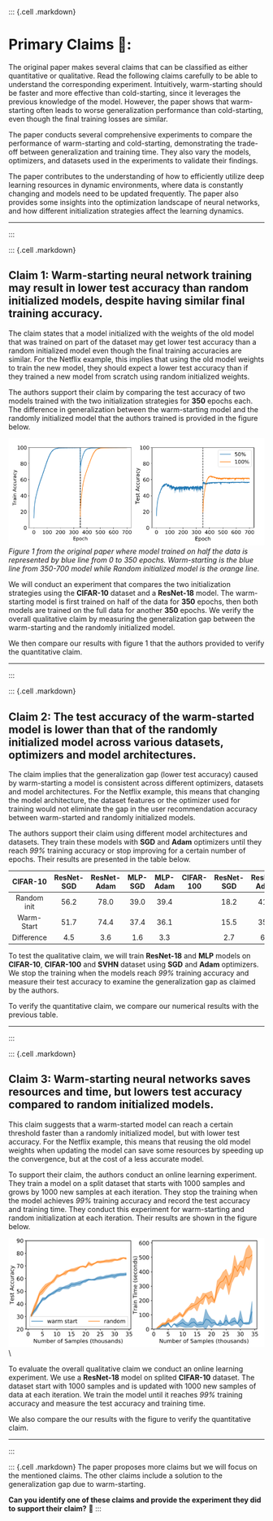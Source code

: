 ::: {.cell .markdown}
# Primary Claims 📝:

The original paper makes several claims that can be classified as either quantitative or qualitative. Read the following claims carefully to be able to understand the corresponding experiment. Intuitively, warm-starting should be faster and more effective than cold-starting, since it leverages the previous knowledge of the model. However, the paper shows that warm-starting often leads to worse generalization performance than cold-starting, even though the final training losses are similar.

The paper conducts several comprehensive experiments to compare the performance of warm-starting and cold-starting, demonstrating the trade-off between generalization and training time. They also vary the models, optimizers, and datasets used in the experiments to validate their findings.

The paper contributes to the understanding of how to efficiently utilize deep learning resources in dynamic environments, where data is constantly changing and models need to be updated frequently. The paper also provides some insights into the optimization landscape of neural networks, and how different initialization strategies affect the learning dynamics.

***
:::

::: {.cell .markdown}
## Claim 1: Warm-starting neural network training may result in lower test accuracy than random initialized models, despite having similar final training accuracy. 

The claim states that a model initialized with the weights of the old model that was trained on part of the dataset may get lower test accuracy than a random initialized model even though the final training accuracies are similar. For the Netflix example, this implies that using the old model weights to train the new model, they should expect a lower test accuracy than if they trained a new model from scratch using random initialized weights.

The authors support their claim by comparing the test accuracy of two models trained with the two initialization strategies for **350** epochs each. The difference in generalization between the warm-starting model and the randomly initialized model that the authors trained is provided in the figure below.

![](assets/claim1.png) \
*Figure 1 from the original paper where model trained on half the data is represented by blue line from 0 to 350 epochs. Warm-starting is the blue line from 350-700 model while Random initialized model is the orange line.*

We will conduct an experiment that compares the two initialization strategies using the **CIFAR-10** dataset and a **ResNet-18** model. The warm-starting model is first trained on half of the data for **350** epochs, then both models are trained on the full data for another **350** epochs. We verify the overall qualitative claim by measuring the generalization gap between the warm-starting and the randomly initialized model.

We then compare our results with figure 1 that the authors provided to verify the quantitative claim.

***
:::

::: {.cell .markdown}
## Claim 2: The test accuracy of the warm-started model is lower than that of the randomly initialized model across various datasets, optimizers and model architectures.

The claim implies that the generalization gap (lower test accuracy) caused by warm-starting a model is consistent across different optimizers, datasets and model architectures. For the Netflix example, this means that changing the model architecture, the dataset features or the optimizer used for training would not eliminate the gap in the user recommendation accuracy between warm-started and randomly initialized models.

The authors support their claim using different model architectures and datasets. They train these models with **SGD** and **Adam** optimizers until they reach *99%* training accuracy or stop improving for a certain number of epochs. Their results are presented in the table below.

| CIFAR-10    | ResNet-SGD | ResNet-Adam | MLP-SGD | MLP-Adam | CIFAR-100   | ResNet-SGD | ResNet-Adam | MLP-SGD | MLP-Adam |    SVHN     | ResNet-SGD | ResNet-Adam | MLP-SGD | MLP-Adam |
| :---------: | :--------: | :---------: |:------: |:-------: | :---------: | :--------: | :---------: |:------: |:-------: | :---------: | :--------: | :---------: |:------: |:-------: |
| Random init |     56.2    |     78.0     |   39.0   |   39.4    |  |    18.2     |     41.4     |   10.3   |    11.6   |   |  89.4      |   93.6      |    76.5 |  76.7    |
| Warm-Start  |    51.7     |    74.4      |  37.4    |    36.1   |   |     15.5    |     35.0     |   9.4   |    9.9   |   |  87.5      |     93.5    |   75.4  |   69.4   |
| Difference  |      4.5   |     3.6     |    1.6  |   3.3    |   |    2.7     |     6.4     |    0.9  |  1.7     |   |      1.9   |    0.1      |   1.1   |    7.3   |


To test the qualitative claim, we will train **ResNet-18** and **MLP** models on **CIFAR-10**, **CIFAR-100** and **SVHN** dataset using **SGD** and **Adam** optimizers. We stop the training when the models reach *99%* training accuracy and measure their test accuracy to examine the generalization gap as claimed by the authors.

To verify the quantitative claim, we compare our numerical results with the previous table.

***
:::

::: {.cell .markdown}
## Claim 3: Warm-starting neural networks saves resources and time, but lowers test accuracy compared to random initialized models.

This claim suggests that a warm-started model can reach a certain threshold faster than a randomly initialized model, but with lower test accuracy. For the Netflix example, this means that reusing the old model weights when updating the model can save some resources by speeding up the convergence, but at the cost of a less accurate model.

To support their claim, the authors conduct an online learning experiment. They train a model on a split dataset that starts with 1000 samples and grows by 1000 new samples at each iteration. They stop the training when the model achieves *99%* training accuracy and record the test accuracy and training time. They conduct this experiment for warm-starting and random initialization at each iteration. Their results are shown in the figure below.

![](assets/claim3.png)\

To evaluate the overall qualitative claim we conduct an online learning experiment. We use a **ResNet-18** model on splited **CIFAR-10** dataset. The dataset start with 1000 samples and is updated with 1000 new samples of data at each iteration. We train the model until it reaches *99%* training accuracy and measure the test accuracy and training time.

We also compare the our results with the figure to verify the quantitative claim.

***
:::

::: {.cell .markdown}
The paper proposes more claims but we will focus on the mentioned claims. The other claims include a solution to the generalization gap due to warm-starting.

**Can you identify one of these claims and provide the experiment they did to support their claim?** 🧐
:::